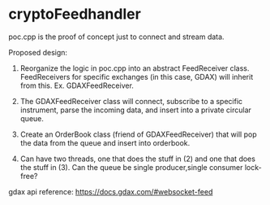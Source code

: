 # cryptoFeedhandler

poc.cpp is the proof of concept just to connect and stream data.

Proposed design:
1) Reorganize the logic in poc.cpp into an abstract FeedReceiver class.  FeedReceivers for specific exchanges (in this case, GDAX) will inherit from this. Ex. GDAXFeedReceiver.

2) The GDAXFeedReceiver class will connect, subscribe to a specific instrument, parse the incoming data, and insert into a private circular queue.

3) Create an OrderBook class (friend of GDAXFeedReceiver) that will pop the data from the queue and insert into orderbook.

4) Can have two threads, one that does the stuff in (2) and one that does the stuff in (3). Can the queue be single producer,single consumer lock-free?


gdax api reference:
https://docs.gdax.com/#websocket-feed
